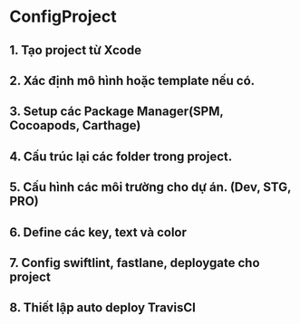 # ConfigProject
## 1. Tạo project từ Xcode

## 2. Xác định mô hình hoặc template nếu có.

## 3. Setup các Package Manager(SPM, Cocoapods, Carthage)

## 4. Cấu trúc lại các folder trong project.

## 5. Cấu hình các môi trường cho dự án. (Dev, STG, PRO)

## 6. Define các key, text và color

## 7. Config swiftlint, fastlane, deploygate cho project

## 8. Thiết lập auto deploy TravisCI
